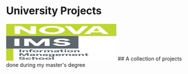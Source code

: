 # University Projects
<img src="https://github.com/ruben-machado/University-Projects/blob/9b8ade999e3a5061a855d847813c9240332cac77/Nova%20IMS%20logo" alt="image alt" width="300" height= "100"/>
## A collection of projects done during my master's degree

